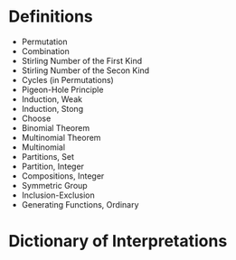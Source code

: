 # Definitions

- Permutation
- Combination
- Stirling Number of the First Kind
- Stirling Number of the Secon Kind
- Cycles (in Permutations)
- Pigeon-Hole Principle
- Induction, Weak
- Induction, Stong
- Choose
- Binomial Theorem
- Multinomial Theorem
- Multinomial
- Partitions, Set
- Partition, Integer
- Compositions, Integer
- Symmetric Group
- Inclusion-Exclusion
- Generating Functions, Ordinary

# Dictionary of Interpretations